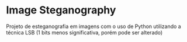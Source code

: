 # Image Steganography
Projeto de esteganografia em imagens com o uso de Python utilizando a técnica LSB (1 bits menos significativa, porém pode ser alterado)
